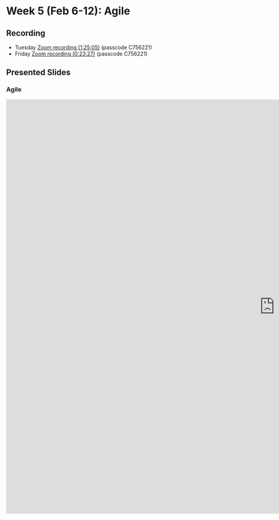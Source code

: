# Week 5 (Feb 6-12): Agile

## Recording

* Tuesday [Zoom recording (1:25:05)](https://sfu.zoom.us/rec/share/5w-jw93k6FYrAM-lInYetH5a9AXLfOt4HiHF92bQcvv2uilmuDVU_QpAV8Ozc4vV.ZS9LHYf8938ogkRK?startTime=1644337627000) (passcode C756221)
* Friday [Zoom recording (0:23:27)](https://sfu.zoom.us/rec/share/4ZNV2KPgkBH-9v1xk114-TL2ihyeMl8XZeKhFfNb9AWy1gKrcLuMRdg9xJSxXAo9.dx_yklvFK0uF8r7m?startTime=1644594892000) (passcode C756221)

## Presented Slides  

### Agile

<div class="video-container-4by3"><iframe src="https://docs.google.com/presentation/d/e/2PACX-1vQxTIx29su-A7ygdT4mUUHW5vGeO-bG6cclHHx4lQMBs3u-zPJVTMP-05vP41cDjK5fC10NMLNg03Lg/embed?start=false&loop=false&delayms=3000" frameborder="0" width="1440" height="1109" allowfullscreen="true" mozallowfullscreen="true" webkitallowfullscreen="true"></iframe></iframe></div>
